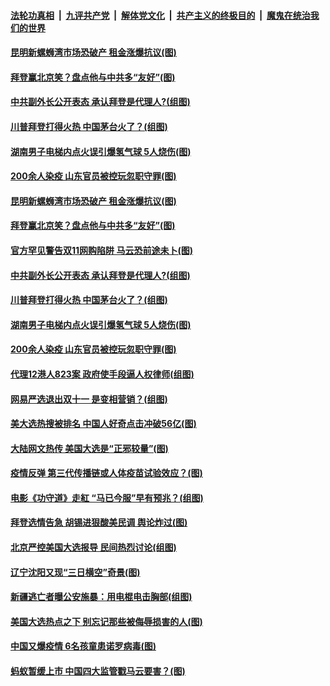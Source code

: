 ####  [法轮功真相](../../../../basic/blob/master/README.md?t=11061431) &nbsp;|&nbsp; [九评共产党](../../../../9ping.md/blob/master/README.md?t=11061431) &nbsp;|&nbsp; [解体党文化](../../../../jtdwh.md/blob/master/README.md?t=11061431)  &nbsp;|&nbsp; [共产主义的终极目的](../../../../gczydzjmd.md/blob/master/README.md?t=11061431) &nbsp;|&nbsp; [魔鬼在统治我们的世界](../../../../mgztzwmdsj.md/blob/master/README.md?t=11061431) 

#### [昆明新螺蛳湾市场恐破产 租金涨爆抗议(图)](../pages/p1/951655.md?t=11061431) 

#### [拜登赢北京笑？盘点他与中共多“友好”(图)](../pages/p1/951626.md?t=11061431) 

#### [中共副外长公开表态 承认拜登是代理人?(组图)](../pages/p1/951589.md?t=11061431) 

#### [川普拜登打得火热 中国茅台火了？(组图)](../pages/p1/951609.md?t=11061431) 

#### [湖南男子电梯内点火误引爆氢气球 5人烧伤(图)](../pages/p1/951556.md?t=11061431) 

#### [200余人染疫 山东官员被控玩忽职守罪(图)](../pages/p1/951537.md?t=11061431) 

#### [昆明新螺蛳湾市场恐破产 租金涨爆抗议(图)](../pages/p1/951655.md?t=11061431) 

#### [拜登赢北京笑？盘点他与中共多“友好”(图)](../pages/p1/951626.md?t=11061431) 

#### [官方罕见警告双11网购陷阱 马云恐前途未卜(图)](../pages/p1/951632.md?t=11061431) 

#### [中共副外长公开表态 承认拜登是代理人?(组图)](../pages/p1/951589.md?t=11061431) 

#### [川普拜登打得火热 中国茅台火了？(组图)](../pages/p1/951609.md?t=11061431) 

#### [湖南男子电梯内点火误引爆氢气球 5人烧伤(图)](../pages/p1/951556.md?t=11061431) 

#### [200余人染疫 山东官员被控玩忽职守罪(图)](../pages/p1/951537.md?t=11061431) 

#### [代理12港人823案 政府使手段逼人权律师(组图)](../pages/p1/951531.md?t=11061431) 

#### [网易严选退出双十一 是变相营销？(组图)](../pages/p1/951529.md?t=11061431) 

#### [美大选热搜被排名 中国人好奇点击冲破56亿(图)](../pages/p1/951488.md?t=11061431) 

#### [大陆网文热传 美国大选是“正邪较量”(图)](../pages/p1/951502.md?t=11061431) 

#### [疫情反弹 第三代传播链或人体疫苗试验效应？(图)](../pages/p1/951419.md?t=11061431) 

#### [电影《功守道》走紅 “马已今服”早有预兆？(组图)](../pages/p1/951434.md?t=11061431) 

#### [拜登选情告急 胡锡进狠酸美民调 舆论炸过(图)](../pages/p1/951478.md?t=11061431) 

#### [北京严控美国大选报导 民间热烈讨论(组图)](../pages/p1/951436.md?t=11061431) 

#### [辽宁沈阳又现“三日横空”奇景(图)](../pages/p1/951428.md?t=11061431) 

#### [新疆逃亡者曝公安施暴：用电棍电击胸部(组图)](../pages/p1/951425.md?t=11061431) 

#### [美国大选热点之下 别忘记那些被侮辱损害的人(图)](../pages/p1/951405.md?t=11061431) 

#### [中国又爆疫情 6名孩童患诺罗病毒(图)](../pages/p1/951408.md?t=11061431) 

#### [蚂蚁暂缓上市 中国四大监管戳马云要害？(图)](../pages/p1/951375.md?t=11061431) 

